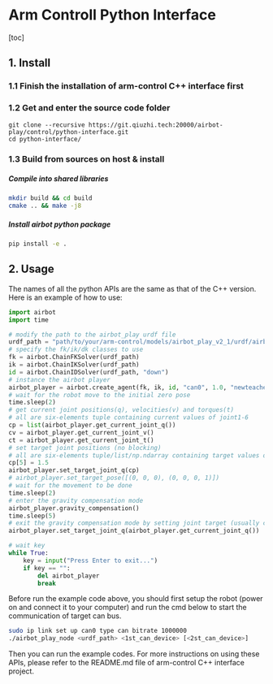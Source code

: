 # Arm Controll Python Interface

[toc]

## 1. Install

### 1.1 Finish the installation of arm-control C++ interface first

### 1.2 Get and enter the source code folder

```shell
git clone --recursive https://git.qiuzhi.tech:20000/airbot-play/control/python-interface.git
cd python-interface/
```

### 1.3 Build from sources on host & install

##### Compile into shared libraries

```bash
mkdir build && cd build
cmake .. && make -j8
```

##### Install airbot python package

```bash
pip install -e .
```

## 2. Usage

The names of all the python APIs are the same as that of the C++ version. Here is an example of how to use:

```python
import airbot
import time

# modify the path to the airbot_play urdf file
urdf_path = "path/to/your/arm-control/models/airbot_play_v2_1/urdf/airbot_play_v2_1_with_gripper.urdf"
# specify the fk/ik/dk classes to use
fk = airbot.ChainFKSolver(urdf_path)
ik = airbot.ChainIKSolver(urdf_path)
id = airbot.ChainIDSolver(urdf_path, "down")
# instance the airbot player
airbot_player = airbot.create_agent(fk, ik, id, "can0", 1.0, "newteacher", False, False)
# wait for the robot move to the initial zero pose
time.sleep(2)
# get current joint positions(q), velocities(v) and torques(t)
# all are six-elements tuple containing current values of joint1-6
cp = list(airbot_player.get_current_joint_q())
cv = airbot_player.get_current_joint_v()
ct = airbot_player.get_current_joint_t()
# set target joint positions (no blocking)
# all are six-elements tuple/list/np.ndarray containing target values of joint1-6
cp[5] = 1.5
airbot_player.set_target_joint_q(cp)
# airbot_player.set_target_pose([(0, 0, 0), (0, 0, 0, 1)])
# wait for the movement to be done
time.sleep(2)
# enter the gravity compensation mode
airbot_player.gravity_compensation()
time.sleep(5)
# exit the gravity compensation mode by setting joint target (usually current value)
airbot_player.set_target_joint_q(airbot_player.get_current_joint_q())

# wait key
while True:
    key = input("Press Enter to exit...")
    if key == "":
        del airbot_player
        break
```

Before run the example code above, you should first setup the robot (power on and connect it to your computer) and run the cmd below to start the communication of target can bus.
```bash
sudo ip link set up can0 type can bitrate 1000000
./airbot_play_node <urdf_path> <1st_can_device> [<2st_can_device>]
```

Then you can run the example codes. For more instructions on using these APIs, please refer to the README.md file of arm-control C++ interface project.
